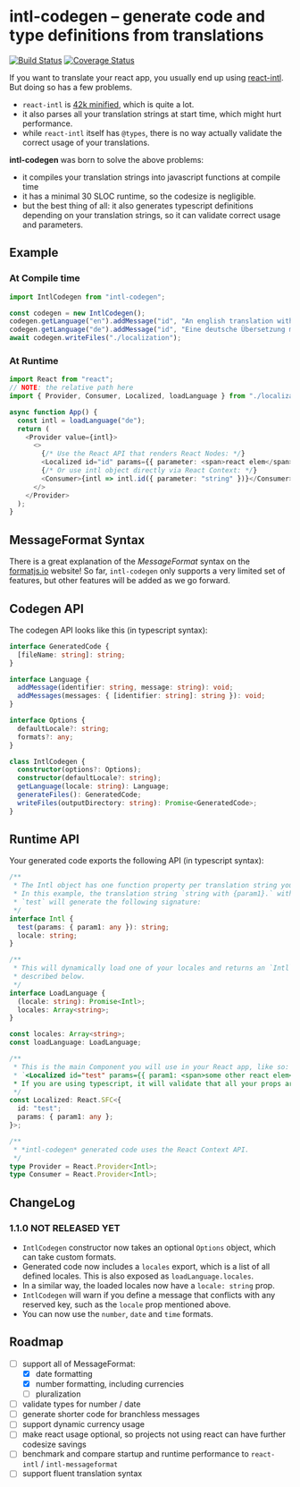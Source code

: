 # intl-codegen – generate code and type definitions from translations

[![Build Status](https://img.shields.io/travis/eversport/intl-codegen.svg)](https://travis-ci.org/eversport/intl-codegen)
[![Coverage Status](https://img.shields.io/codecov/c/github/eversport/intl-codegen.svg)](https://codecov.io/gh/eversport/intl-codegen)

If you want to translate your react app, you usually end up using [react-intl][react-intl]. But doing so has a few problems.

- `react-intl` is [42k minified][react-intl-bundle], which is quite a lot.
- it also parses all your translation strings at start time, which might hurt performance.
- while `react-intl` itself has `@types`, there is no way actually validate the correct usage of your translations.

[react-intl]: https://github.com/yahoo/react-intl
[react-intl-bundle]: https://bundlephobia.com/result?p=react-intl

**intl-codegen** was born to solve the above problems:

- it compiles your translation strings into javascript functions at compile time
- it has a minimal 30 SLOC runtime, so the codesize is negligible.
- but the best thing of all: it also generates typescript definitions depending on your translation strings, so it can validate correct usage and parameters.

## Example

### At Compile time

```ts
import IntlCodegen from "intl-codegen";

const codegen = new IntlCodegen();
codegen.getLanguage("en").addMessage("id", "An english translation with {parameter}");
codegen.getLanguage("de").addMessage("id", "Eine deutsche Übersetzung mit {parameter}");
await codegen.writeFiles("./localization");
```

### At Runtime

```ts
import React from "react";
// NOTE: the relative path here
import { Provider, Consumer, Localized, loadLanguage } from "./localization";

async function App() {
  const intl = loadLanguage("de");
  return (
    <Provider value={intl}>
      <>
        {/* Use the React API that renders React Nodes: */}
        <Localized id="id" params={{ parameter: <span>react elem</span> }} />
        {/* Or use intl object directly via React Context: */}
        <Consumer>{intl => intl.id({ parameter: "string" })}</Consumer>
      </>
    </Provider>
  );
}
```

## MessageFormat Syntax

There is a great explanation of the _MessageFormat_ syntax on the
[formatjs.io](https://formatjs.io/guides/message-syntax/) website!
So far, `intl-codegen` only supports a very limited set of features, but other
features will be added as we go forward.

## Codegen API

The codegen API looks like this (in typescript syntax):

```ts
interface GeneratedCode {
  [fileName: string]: string;
}

interface Language {
  addMessage(identifier: string, message: string): void;
  addMessages(messages: { [identifier: string]: string }): void;
}

interface Options {
  defaultLocale?: string;
  formats?: any;
}

class IntlCodegen {
  constructor(options?: Options);
  constructor(defaultLocale?: string);
  getLanguage(locale: string): Language;
  generateFiles(): GeneratedCode;
  writeFiles(outputDirectory: string): Promise<GeneratedCode>;
}
```

## Runtime API

Your generated code exports the following API (in typescript syntax):

```ts
/**
 * The Intl object has one function property per translation string you defined.
 * In this example, the translation string `string with {param1}.` with identifier
 * `test` will generate the following signature:
 */
interface Intl {
  test(params: { param1: any }): string;
  locale: string;
}

/**
 * This will dynamically load one of your locales and returns an `Intl` instance
 * described below.
 */
interface LoadLanguage {
  (locale: string): Promise<Intl>;
  locales: Array<string>;
}

const locales: Array<string>;
const loadLanguage: LoadLanguage;

/**
 * This is the main Component you will use in your React app, like so:
 * `<Localized id="test" params={{ param1: <span>some other react elem</span> }} />`
 * If you are using typescript, it will validate that all your props are correct.
 */
const Localized: React.SFC<{
  id: "test";
  params: { param1: any };
}>;

/**
 * *intl-codegen* generated code uses the React Context API.
 */
type Provider = React.Provider<Intl>;
type Consumer = React.Provider<Intl>;
```

## ChangeLog

### 1.1.0 NOT RELEASED YET

- `IntlCodegen` constructor now takes an optional `Options` object, which can take
  custom formats.
- Generated code now includes a `locales` export, which is a list of all defined locales.
  This is also exposed as `loadLanguage.locales`.
- In a similar way, the loaded locales now have a `locale: string` prop.
- `IntlCodegen` will warn if you define a message that conflicts with any reserved key,
  such as the `locale` prop mentioned above.
- You can now use the `number`, `date` and `time` formats.

## Roadmap

- [ ] support all of MessageFormat:
  - [x] date formatting
  - [x] number formatting, including currencies
  - [ ] pluralization
- [ ] validate types for number / date
- [ ] generate shorter code for branchless messages
- [ ] support dynamic currency usage
- [ ] make react usage optional, so projects not using react can have further codesize savings
- [ ] benchmark and compare startup and runtime performance to `react-intl` / `intl-messageformat`
- [ ] support fluent translation syntax
